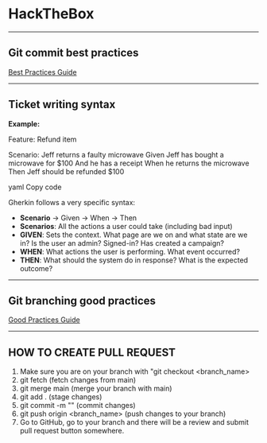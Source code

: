 # HackTheBox

---

## Git commit best practices
[Best Practices Guide](https://gist.github.com/luismts/495d982e8c5b1a0ced4a57cf3d93cf60)

---

## Ticket writing syntax

**Example:**

Feature: Refund item

Scenario: Jeff returns a faulty microwave
Given Jeff has bought a microwave for $100
And he has a receipt
When he returns the microwave
Then Jeff should be refunded $100

yaml
Copy code

Gherkin follows a very specific syntax:

- **Scenario** -> Given -> When -> Then
- **Scenarios**: All the actions a user could take (including bad input)
- **GIVEN**: Sets the context. What page are we on and what state are we in? Is the user an admin? Signed-in? Has created a campaign?
- **WHEN**: What actions the user is performing. What event occurred?
- **THEN**: What should the system do in response? What is the expected outcome?

---

## Git branching good practices
[Good Practices Guide](https://learn.microsoft.com/en-us/azure/devops/repos/git/git-branching-guidance?view=azure-devops)

---

## HOW TO CREATE PULL REQUEST

1. Make sure you are on your branch with "git checkout <branch_name>
2. git fetch (fetch changes from main)
3. git merge main (merge your branch with main)
4. git add . (stage changes)
5. git commit -m "<message>" (commit changes)
6. git push origin <branch_name> (push changes to your branch)
7. Go to GitHub, go to your branch and there will be a review and submit pull request button somewhere.
